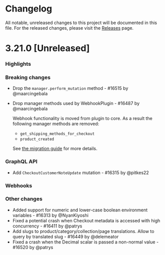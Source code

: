 # Changelog

All notable, unreleased changes to this project will be documented in this file. For the released changes, please visit the [Releases](https://github.com/saleor/saleor/releases) page.

# 3.21.0 [Unreleased]

### Highlights

### Breaking changes

- Drop the `manager.perform_mutation` method - #16515 by @maarcingebala
- Drop manager methods used by WebhookPlugin - #16487 by @maarcingebala

  Webhook functionality is moved from plugin to core. As a result the following manager methods are removed:

  - `get_shipping_methods_for_checkout`
  - `product_created`

  See [the migration guide](https://docs.saleor.io/upgrade-guides/3-20-to-3-21#deprecated-webhookplugin-and-webhook-related-plugin-hooks) for more details.

### GraphQL API

- Add `CheckoutCustomerNoteUpdate` mutation - #16315 by @pitkes22

### Webhooks

### Other changes

- Added support for numeric and lower-case boolean environment variables - #16313 by @NyanKiyoshi
- Fixed a potential crash when Checkout metadata is accessed with high concurrency - #16411 by @patrys
- Add slugs to product/category/collection/page translations. Allow to query by translated slug - #16449 by @delemeator
- Fixed a crash when the Decimal scalar is passed a non-normal value - #16520 by @patrys
